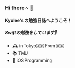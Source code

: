 ### Hi there ~ 👋
#### Kyulee's の勉強日誌へようこそ！
##### Swiftの勉強をしています🌱

- 🕰 in Tokyo🇯🇵 From 🇰🇷 
- 📚 TMU 
- 📝 iOS Programming


<!--
**KyusokLee/KyusokLee** is a ✨ _special_ ✨ repository because its `README.md` (this file) appears on your GitHub profile.

Here are some ideas to get you started:

- 🔭 I’m currently working on ...
- 🌱 I’m currently learning ...
- 👯 I’m looking to collaborate on ...
- 🤔 I’m looking for help with ...
- 💬 Ask me about ...
- 📫 How to reach me: ...
- 😄 Pronouns: ...
- ⚡ Fun fact: ...
-->
